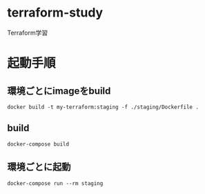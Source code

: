 # terraform-study
Terraform学習

# 起動手順
## 環境ごとにimageをbuild
```
docker build -t my-terraform:staging -f ./staging/Dockerfile .
```
## build
```
docker-compose build
```

## 環境ごとに起動
```
docker-compose run --rm staging
```